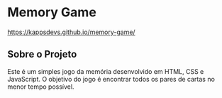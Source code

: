 # Memory Game
https://kappsdevs.github.io/memory-game/

## Sobre o Projeto

Este é um simples jogo da memória desenvolvido em HTML, CSS e JavaScript. O objetivo do jogo é encontrar todos os pares de cartas no menor tempo possível.

